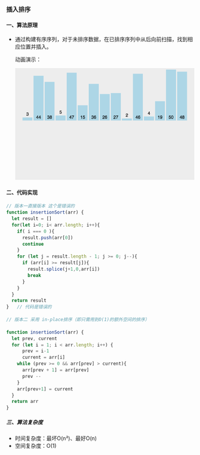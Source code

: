 ### 插入排序

#### 一、算法原理

- 通过构建有序序列，对于未排序数据，在已排序序列中从后向前扫描，找到相应位置并插入。

  动画演示：

  ![insertionSort](../../../image/insertionSort.gif)

#### 二、代码实现

```javascript
// 版本一直接版本 这个是错误的
function insertionSort(arr) {
  let result = []
  for(let i=0; i< arr.length; i++){
    if( i === 0 ){
      result.push(arr[0])
      continue
    }
    for (let j = result.length - 1; j >= 0; j--){
      if (arr[i] >= result[j]){
        result.splice(j+1,0,arr[i])
        break
      }
    }
  }
  return result
}   // 代码是错误的

// 版本二 采用 in-place排序（即只需用到O(1)的额外空间的排序）

function insertionSort(arr) {
  let prev, current
  for (let i = 1; i < arr.length; i++) {
      prev = i-1
      current = arr[i]
    while (prev >= 0 && arr[prev] > current){
      arr[prev + 1] = arr[prev]
      prev -- 
    }
    arr[prev+1] = current
  }
  return arr
} 
```

##### 三、算法复杂度

- 时间复杂度：最坏O(n²)、最好O(n)
- 空间复杂度：O(1)

